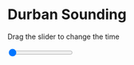 <h1>Durban Sounding</h1>
<p>Drag the slider to change the time</p>

<div class="slidecontainer">
<input oninput='setImage(this)' class="slider" type="range" min="0" max="7" value="0" step="1" />
<img id='img'/>
</div>

<script>
var img = document.getElementById('img');
var img_array = ['/assets/images/skwt/skd_dur_wrfout_d01_2020-07-07_12:00:00.png',
'/assets/images/skwt/skd_dur_wrfout_d01_2020-07-07_18:00:00.png',
'/assets/images/skwt/skd_dur_wrfout_d01_2020-07-08_00:00:00.png',
'/assets/images/skwt/skd_dur_wrfout_d01_2020-07-08_06:00:00.png',
'/assets/images/skwt/skd_dur_wrfout_d01_2020-07-08_12:00:00.png',
'/assets/images/skwt/skd_dur_wrfout_d01_2020-07-08_18:00:00.png',
'/assets/images/skwt/skd_dur_wrfout_d01_2020-07-09_00:00:00.png',];
function setImage(obj)
{
        var value = obj.value;
        img.src = img_array[value];

}
</script>
